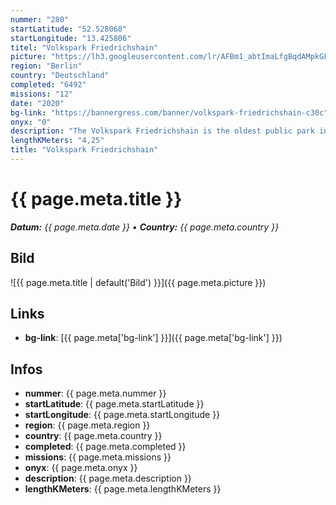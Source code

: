 ```yaml
---
nummer: "280"
startLatitude: "52.528068"
startLongitude: "13.425806"
titel: "Volkspark Friedrichshain"
picture: "https://lh3.googleusercontent.com/lr/AFBm1_abtImaLfgBqdAMpkGFqmttxhBzvjqrKvoyh-HI0pD_klkZZEAIBSqMCOZ3bO-1jDB9khp-hxdfnp_CsTr-yfvsa0ZkmPeUw0q3EAbxSqN95GP9pgN1vV59ymNwgQd_TfafYZRT2SoERu1lykoMKrWrT2TBWDqp0vqVFPKpcpV3hAO-yu_QfEiOss28B_dSE4qvMCiLSc-0rs3_6mFAL18TIMSLORX73oG9rNkjy57jrZu0to2N7SpUdG_sage_H0dtMARUekHdcoJdFxB3JmZ9ow7l1pjaYse_q-lTCw9-sf6TL42jUYl_eiXSKbaeEP0QudeY339yZcyYju4z7ls_ysdQkQtK_hYv81skm0AXTGuPBT63-zcDrlzyS8qNOmFqGM11gq2LMDu81zWw15RvzNUOmU0CEl_ja3eIeC9eAq4kaP48ozOABCxj-AywHeeiYdeE5iQnT0vembQcRpyomLOQ2D0SQZIM9avavc21ekiynT4yCrdtzWn5vInnVoR3Xc5nn6VVqBUJC5-FAiny3Lfgga1tVDSgXhDdV02coIy_Vjw2jRSuMmX-4tJSRvaLyKbPxtvN2nsjcgDNcwjPN5TSfrCGG5wq1u88hbvLeCnCwhjOEZkVF580rY4rUq9Z_bfjdWh1UwE7tSfxSZNHmIQ0FH1mT6a7f-ByIGC_HDOc3epakJ5tf-O6HIY_76_8Ct1pA3t8EC89Y2RzjTPREcz9b2i9H4KKI5oGVBLphZtYfV_6RU_V7l-QPbQzfMan-ObvMjwqf7lTKqS8sH5tU_vxV2qq_dEJf-kOUZsUSCboYtcw4KQ2hWcTGw5aWp248fYE-MS2CDCGNGU4LMVlQ5mkGIhDNYWP"
region: "Berlin"
country: "Deutschland"
completed: "6492"
missions: "12"
date: "2020"
bg-link: "https://bannergress.com/banner/volkspark-friedrichshain-c30c"
onyx: "0"
description: "The Volkspark Friedrichshain is the oldest public park in Berlin, opened 1846. The park was originally conceived by the landscape gardener Peter Joseph Lenné."
lengthKMeters: "4,25"
title: "Volkspark Friedrichshain"
---
```


# {{ page.meta.title }}
_**Datum:** {{ page.meta.date }} • **Country:** {{ page.meta.country }}_

## Bild
![{{ page.meta.title | default('Bild') }}]({{ page.meta.picture }})

## Links
- **bg-link**: [{{ page.meta['bg-link'] }}]({{ page.meta['bg-link'] }})

## Infos
- **nummer**: {{ page.meta.nummer }}
- **startLatitude**: {{ page.meta.startLatitude }}
- **startLongitude**: {{ page.meta.startLongitude }}
- **region**: {{ page.meta.region }}
- **country**: {{ page.meta.country }}
- **completed**: {{ page.meta.completed }}
- **missions**: {{ page.meta.missions }}
- **onyx**: {{ page.meta.onyx }}
- **description**: {{ page.meta.description }}
- **lengthKMeters**: {{ page.meta.lengthKMeters }}

